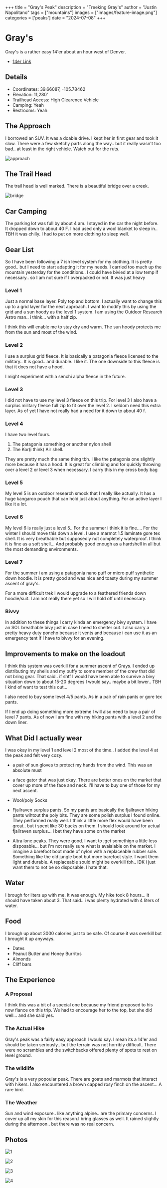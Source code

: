 +++
title =  "Gray's Peak"
description = "Treeking Gray's"
author = "Justin Napolitano"
tags = ["mountains"]
images = ["images/feature-image.png"]
categories = ['peaks']
date = "2024-07-08"
+++


# Gray's

Gray's is a rather easy 14'er about an hour west of Denver.

* [14er Link](https://www.14ers.com/php14ers/trailheadsview.php?thparm=fr04)

## Details

* Coordinates: 39.66087, -105.78462
* Elevation: 11,280'
* Trailhead Access: High Clearence Vehicle
* Camping: Yeah
* Restrooms: Yeah  


## The Approach

I borrowed an SUV. It was a doable drive.  I kept her in first gear and took it slow. There were a few sketchy parts along the way.. but it really wasn't too bad.. at least in the right vehicle. Watch out for the ruts.

![approach](./images/rut.jpg)

## The Trail Head

The trail head is well marked. There is a beautiful bridge over a creek.  


![bridge](./images/1000007000.jpg)

## Car Camping

The parking lot was full by about 4 am.  I stayed in the car the night before.  It dropped down to about 40 F. I had used only a wool blanket to sleep in.. TBH it was chilly.  I had to put on more clothing to sleep well. 


## Gear List

So I have been following a 7 ish level system for my clothing. It is pretty good.. but I need to start adapting it for my needs.  I carried too much up the mountain yesterday for the conditions.. I could have bivied at a low temp if necessary.. so I am not sure if I overpacked or not. It was just heavy

### Level 1

Just a normal base layer. Poly top and bottom.  I actually want to change this up to a grid layer for the next approach. I want to modify this by using the grid and a sun hoody as the level 1 system. I am using the Outdoor Research Astro man.. i think... with a half zip.

I think this will enable me to stay dry and warm. The sun hoody protects me from the sun and most of the wind.

### Level 2

I use a surplus grid fleece. It is basically a patagonia fleece licensed to the military.. It is good.. and durable. I like it. The one downside to this fleece is that it does not have a hood. 

 I might experiment with a senchi alpha fleece in the future. 

### Level 3

I did not have to use my level 3 fleece on this trip.  For level 3 I also have a surplus military fleece full zip to fit over the level 2. I seldom need this extra layer. As of yet I have not really had a need for it down to about 40 f. 

### Level 4

I have two level fours.

1. The patagonia something or another nylon shell
2. The Kor(i think) Air shell.  

They are pretty much the same thing tbh. I like the patagonia one slightly more because it has a hood. It is great for climbing and for quickly throwing over a level 2 or level 3 when necessary. I carry this in my cross body bag

### Level 5

My level 5 is an outdoor research smock that  I really like actually. It has a huge kangaroo pouch that can hold just about anything. For an active layer I like it a lot. 

### Level 6 

My level 6 is really just a level 5.. For the summer i think it is fine.... For the winter I should move this down a level.  I use a marmot 1.5 laminate gore tex shell. It is very breathable but supposedly not completely waterproof. I think it is fine as a soft shell... And probably good enough as a hardshell in all but the most demanding environments. 

### Level 7 

For the summer i am using a patagonia nano puff or micro puff synthetic down hoodie. It is pretty good and was nice and toasty during my summer ascent of gray's.  

For a more difficult trek I would upgrade to a feathered friends down hoodie/suit. I am not really there yet so I will hold off until necessary. 

### Bivvy

In addition to these things I carry kinda an emergency bivy system. I have an SOL breathable bivy just in case I need to shelter out. I also carry a pretty heavy duty poncho because it vents and because i can use it as an emergency tent if I have to bivvy for an evening.  

## Improvements to make on the loadout

I think this system was overkill for a summer ascent of Grays. I ended up distributing my shells and my puffy to some member of the crew that did not bring gear. That said.. if shtf I would have been able to survive a bivy situation down to about 15-20 degrees I would say.. maybe a bit lower.. TBH I kind of want to test this out...

I also need to buy some level 4/5 pants. As in a pair of rain pants or gore tex pants. 

If I end up doing something more extreme I will also need to buy a pair of level 7 pants. As of now I am fine with my hiking pants with a level 2 and the down liner.

## What Did I actually wear

I was okay in my level 1 and level 2 most of the time.. I added the level 4 at the peak and felt very cozy.  

* a pair of sun gloves to protect my hands from the wind. This was an absolute must

* a face gator that was just okay. There are better ones on the market that cover up more of the face and neck. I'll have to buy one of those for my next ascent. 

* Wool/poly Socks

* Fjallraven surplus pants. So my pants are basically the fjallraven hiking pants wihtout the poly bits. They are some polish surplus I found online. They performed really well. I think a little more flex would have been great.. but i spent like 30 bucks on them. I should look around for actual fjallraven surplus... i bet they have some on the market

* Altra lone peaks. They were good.  I want to ;get somethign a little less disposable... but i'm not really sure what is avaialable on the market.  I imagine a barefoot boot made of nylon with a replaceable rubber sole. Something like the old jungle boot but more barefoot style. I want them light and durable.  A replaceable sould might be overkill tbh.. IDK i just want them to not be so disposable. I hate that. 

## Water 

I brough for liters up with me. It was enough. My hike took 8 hours... it should have taken about 3. That said.. i was plenty hydrated with 4 liters of water.

## Food

I brough up about 3000 calories just to be safe. Of course it was overkill but I brought it up anyways.  

* Dates
* Peanut Butter and Honey Burritos
* Almonds
* Cliff bars 

## The Experience


### A Proposal 

I think this was a bit of a special one because my friend proposed to his now fiance on this trip.  We had to encourage her to the top, but she did well... and she said yes. 

### The Actual Hike

Gray's peak was a fairly easy approach I would say. I mean its a 14'er and should be taken seriously.. but the terrain was not horribly difficult. There were no scrambles and the switchbacks offered plenty of spots to rest on level ground. 

### The wildlife

Gray's is a very popoular peak. There are goats and marmots that interact with hikers.  I also encountered a brown capped rosy finch on the ascent... A rare bird. 

### The Weather

Sun and wind exposure.. like anything alpine.. are the primary concerns. I cover up all my skin for this reason.I bring glasses as well. It rained slightly during the afternoon.. but there was no real concern.  


## Photos

![1](./images/1000006962.jpg)

![2](./images/1000006973.jpg)

![3](./images/1000006996.jpg)

![4](./images/PXL_20240707_212913208.MP.jpg)